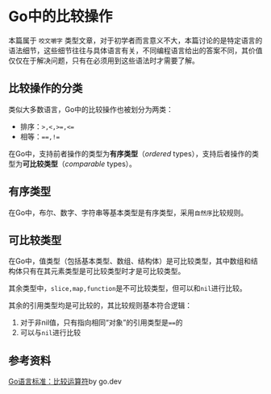 # Go中的比较操作

本篇属于 `咬文嚼字` 类型文章，对于初学者而言意义不大，本篇讨论的是特定语言的语法细节，这些细节往往与具体语言有关，不同编程语言给出的答案不同，其价值仅仅在于解决问题，只有在必须用到这些语法时才需要了解。

## 比较操作的分类

类似大多数语言，Go中的比较操作也被划分为两类：

- 排序：`>,<,>=,<=`
- 相等：`==,!=`

在Go中，支持前者操作的类型为**有序类型**（*ordered* types），支持后者操作的类型为**可比较类型**（*comparable* types）。

## 有序类型

在Go中，布尔、数字、字符串等基本类型是有序类型，采用`自然序`比较规则。

## 可比较类型

在Go中，值类型（包括基本类型、数组、结构体）是可比较类型，其中数组和结构体只有在其元素类型是可比较类型时才是可比较类型。

其余类型中，`slice,map,function`是不可比较类型，但可以和`nil`进行比较。

其余的引用类型均是可比较的，其比较规则基本符合逻辑：

1. 对于非nil值，只有指向相同“对象”的引用类型是`==`的
2. 可以与`nil`进行比较

## 参考资料

[Go语言标准：比较运算符](https://go.dev/ref/spec#Comparison_operators)by go.dev
